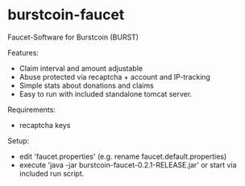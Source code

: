 # burstcoin-faucet
Faucet-Software for Burstcoin (BURST)

Features:
- Claim interval and amount adjustable
- Abuse protected via recaptcha + account and IP-tracking
- Simple stats about donations and claims
- Easy to run with included standalone tomcat server.

Requirements:
- recaptcha keys

Setup:
- edit 'faucet.properties' (e.g. rename faucet.default.properties) 
- execute 'java -jar burstcoin-faucet-0.2.1-RELEASE.jar' or start via included run script.



